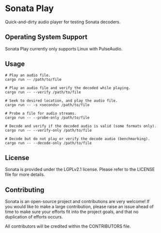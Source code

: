 # Sonata Play

Quick-and-dirty audio player for testing Sonata decoders.

## Operating System Support

Sonata Play currently only supports Linux with PulseAudio.

## Usage

```
# Play an audio file.
cargo run -- /path/to/file

# Play an audio file and verify the decoded while playing.
cargo run -- --verify /path/to/file

# Seek to desired location, and play the audio file.
cargo run -- -s <seconds> /path/to/file

# Probe a file for audio streams.
cargo run -- --probe-only /path/to/file

# Decode and verify if the decoded audio is valid (some formats only).
cargo run -- --verify-only /path/to/file

# Decode but do not play or verify the decode audio (benchmarking).
cargo run -- --decode-only /path/to/file
```

## License

Sonata is provided under the LGPLv2.1 license. Please refer to the LICENSE file for more details.

## Contributing

Sonata is an open-source project and contributions are very welcome! If you would like to make a large contribution, please raise an issue ahead of time to make sure your efforts fit into the project goals, and that no duplication of efforts occurs.

All contributors will be credited within the CONTRIBUTORS file.
